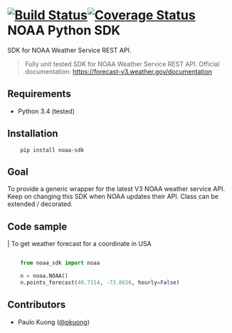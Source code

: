 [![Build Status](https://travis-ci.org/paulokuong/noaa.svg?branch=master)](https://travis-ci.org/paulokuong/knapsack01)[![Coverage Status](https://coveralls.io/repos/github/paulokuong/noaa/badge.svg?branch=master)](https://coveralls.io/github/paulokuong/noaa?branch=master)
NOAA Python SDK
===============

SDK for NOAA Weather Service REST API.

> Fully unit tested SDK for NOAA Weather Service REST API.
Official documentation: https://forecast-v3.weather.gov/documentation

Requirements
------------

* Python 3.4 (tested)

Installation
------------
```
    pip install noaa-sdk
```

Goal
----

To provide a generic wrapper for the latest V3 NOAA weather service API.
Keep on changing this SDK when NOAA updates their API. Class can be extended
/ decorated.

Code sample
-----------

| To get weather forecast for a coordinate in USA

```python

    from noaa_sdk import noaa

    n = noaa.NOAA()
    n.points_forecast(40.7314, -73.8656, hourly=False)
```

Contributors
------------

* Paulo Kuong ([@pkuong](https://github.com/paulokuong))
